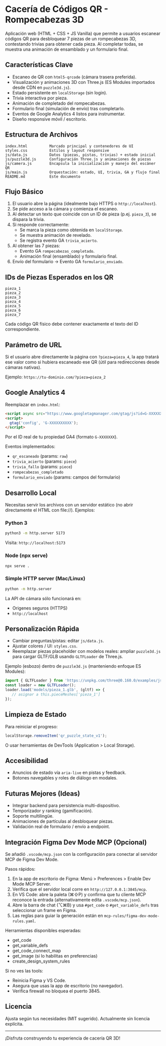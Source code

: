 # Cacería de Códigos QR - Rompecabezas 3D

Aplicación web (HTML + CSS + JS Vanilla) que permite a usuarios escanear códigos QR para desbloquear 7 piezas de un rompecabezas 3D, contestando trivias para obtener cada pieza. Al completar todas, se muestra una animación de ensamblado y un formulario final.

## Características Clave
- Escaneo de QR con `html5-qrcode` (cámara trasera preferida).
- Visualización y animaciones 3D con Three.js (ES Modules importados desde CDN en `puzzle3d.js`).
- Estado persistente en `localStorage` (sin login).
- Trivia interactiva por pieza.
- Animación de completado del rompecabezas.
- Formulario final (simulación de envío) tras completarlo.
- Eventos de Google Analytics 4 listos para instrumentar.
- Diseño responsive móvil / escritorio.

## Estructura de Archivos
```
index.html          Marcado principal y contenedores de UI
styles.css          Estilos y layout responsive
js/data.js          Datos (piezas, pistas, trivias) + estado inicial
js/puzzle3d.js      Configuración Three.js y animaciones de piezas
js/camera.js        Encapsula la inicialización y manejo del escáner QR
js/main.js          Orquestación: estado, UI, trivia, GA y flujo final
README.md           Este documento
```

## Flujo Básico
1. El usuario abre la página (idealmente bajo HTTPS o `http://localhost`).
2. Se pide acceso a la cámara y comienza el escaneo.
3. Al detectar un texto que coincide con un ID de pieza (p.ej. `pieza_3`), se dispara la trivia.
4. Si responde correctamente:
   - Se marca la pieza como obtenida en `localStorage`.
   - Se muestra animación de revelado.
   - Se registra evento GA `trivia_acierto`.
5. Al obtener las 7 piezas:
   - Evento GA `rompecabezas_completado`.
   - Animación final (ensamblado) y formulario final.
6. Envío del formulario → Evento GA `formulario_enviado`.

## IDs de Piezas Esperados en los QR
```
pieza_1
pieza_2
pieza_3
pieza_4
pieza_5
pieza_6
pieza_7
```
Cada código QR físico debe contener exactamente el texto del ID correspondiente.

## Parámetro de URL
Si el usuario abre directamente la página con `?pieza=pieza_4`, la app tratará ese valor como si hubiera escaneado ese QR (útil para redirecciones desde cámaras nativas).

Ejemplo: `https://tu-dominio.com/?pieza=pieza_2`

## Google Analytics 4
Reemplazar en `index.html`:
```html
<script async src="https://www.googletagmanager.com/gtag/js?id=G-XXXXXXXXXX"></script>
<script>
  gtag('config', 'G-XXXXXXXXXX');
</script>
```
Por el ID real de tu propiedad GA4 (formato `G-XXXXXXX`).

Eventos implementados:
- `qr_escaneado` (params: `raw`)
- `trivia_acierto` (params: `piece`)
- `trivia_fallo` (params: `piece`)
- `rompecabezas_completado`
- `formulario_enviado` (params: campos del formulario)

## Desarrollo Local
Necesitas servir los archivos con un servidor estático (no abrir directamente el HTML con file://). Ejemplos:

### Python 3
```bash
python3 -m http.server 5173
```
Visita: `http://localhost:5173`

### Node (npx serve)
```bash
npx serve .
```

### Simple HTTP server (Mac/Linux)
```bash
python -m http.server
```

La API de cámara sólo funcionará en:
- Origenes seguros (HTTPS)
- `http://localhost`

## Personalización Rápida
- Cambiar preguntas/pistas: editar `js/data.js`.
- Ajustar colores / UI: `styles.css`.
- Reemplazar piezas placeholder con modelos reales: ampliar `puzzle3d.js` para cargar GLTF/GLB usando `GLTFLoader` de Three.js.

Ejemplo (esbozo) dentro de `puzzle3d.js` (manteniendo enfoque ES Modules):
```js
import { GLTFLoader } from 'https://unpkg.com/three@0.160.0/examples/jsm/loaders/GLTFLoader.js';
const loader = new GLTFLoader();
loader.load('models/pieza_1.glb', (gltf) => {
   // asignar a this.pieceMeshes['pieza_1']
});
```

## Limpieza de Estado
Para reiniciar el progreso:
```js
localStorage.removeItem('qr_puzzle_state_v1');
```
O usar herramientas de DevTools (Application > Local Storage).

## Accesibilidad
- Anuncios de estado vía `aria-live` en pistas y feedback.
- Botones navegables y roles de diálogo en modales.

## Futuras Mejores (Ideas)
- Integrar backend para persistencia multi-dispositivo.
- Temporizador y ranking (gamificación).
- Soporte multilingüe.
- Animaciones de partículas al desbloquear piezas.
- Validación real de formulario / envío a endpoint.

## Integración Figma Dev Mode MCP (Opcional)
Se añadió `.vscode/mcp.json` con la configuración para conectar al servidor MCP de Figma Dev Mode.

Pasos rápidos:
1. En la app de escritorio de Figma: Menú > Preferences > Enable Dev Mode MCP Server.
2. Verifica que el servidor local corre en `http://127.0.0.1:3845/mcp`.
3. En VS Code: abre la paleta (⌘⇧P) y confirma que tu cliente MCP reconoce la entrada (alternativamente edita `.vscode/mcp.json`).
4. Abre la barra de chat (⌥⌘B) y usa `#get_code` o `#get_variable_defs` tras seleccionar un frame en Figma.
5. Las reglas para guiar la generación están en `mcp-rules/figma-dev-mode-rules.yaml`.

Herramientas disponibles esperadas:
- get_code
- get_variable_defs
- get_code_connect_map
- get_image (si lo habilitas en preferencias)
- create_design_system_rules

Si no ves las tools:
- Reinicia Figma y VS Code.
- Asegura que usas la app de escritorio (no navegador).
- Verifica firewall no bloquea el puerto 3845.


## Licencia
Ajusta según tus necesidades (MIT sugerido). Actualmente sin licencia explícita.

---
¡Disfruta construyendo tu experiencia de cacería QR 3D!
